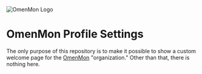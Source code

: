 ![OmenMon Logo](https://omenmon.github.io/assets/images/favicon.png)

# OmenMon Profile Settings

The only purpose of this repository is to make it possible to show a custom welcome page for the [OmenMon](https://github.com/OmenMon/) "organization." Other than that, there is nothing here.
